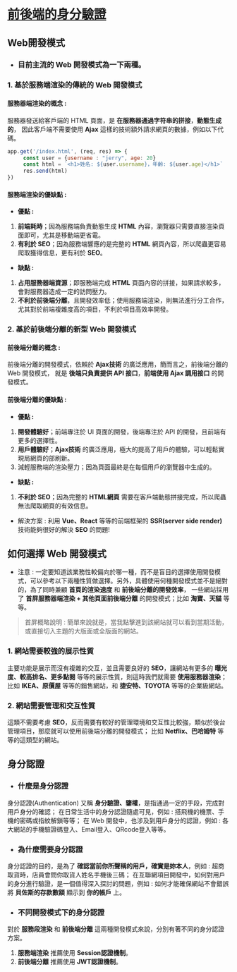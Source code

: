 # [前後端的身分驗證](./day6/README.md)

## Web開發模式
* ### 目前主流的 Web 開發模式為一下兩種。
### 1. 基於服務端渲染的傳統的 Web 開發模式
#### 服務器端渲染的概念 :

服務器發送給客戶端的 HTML 頁面，是 **在服務器通過字符串的拼接**，**動態生成的**，
因此客戶端不需要使用 **Ajax** 這樣的技術額外請求網頁的數據，例如以下代碼。

```js
app.get('/index.html', (req, res) => {
     const user = {username : "jerry", age: 20}
     const html = `<h1>姓名: ${user.username}，年齡: ${user.age}</h1>`
     res.send(html)
})
```
#### 服務端渲染的優缺點 :
* **優點 :**
1. **前端耗時**；因為服務端負責動態生成 **HTML** 內容，瀏覽器只需要直接渲染頁面即可，尤其是移動端更省電。
2. **有利於 SEO**；因為服務端響應的是完整的 **HTML** 網頁內容，所以爬蟲更容易爬取獲得信息，更有利於 **SEO**。
* **缺點 :**
1. **占用服務器端資源**；即服務端完成 **HTML** 頁面內容的拼接，如果請求較多，會對服務器造成一定的訪問壓力。
2. **不利於前後端分離**，且開發效率低；使用服務端渲染，則無法進行分工合作，尤其對於前端複雜度高的項目，不利於項目高效率開發。

### 2. 基於前後端分離的新型 Web 開發模式
#### 前後端分離的概念 :

前後端分離的開發模式，依賴於 **Ajax技術** 的廣泛應用，簡而言之，前後端分離的 Web 開發模式，
就是 **後端只負責提供 API 接口**，**前端使用 Ajax 調用接口** 的開發模式。

#### 前後端分離的優缺點 :
* **優點 :**
1. **開發體驗好**；前端專注於 UI 頁面的開發，後端專注於 API 的開發，且前端有更多的選擇性。
2. **用戶體驗好**；**Ajax技術** 的廣泛應用，極大的提高了用戶的體驗，可以輕鬆實現局網頁的部刷新。
3. 減輕服務端的渲染壓力；因為頁面最終是在每個用戶的瀏覽器中生成的。

* **缺點 :**
1. **不利於 SEO**；因為完整的 **HTML網頁** 需要在客戶端動態拼接完成，所以爬蟲無法爬取網頁的有效信息。
* 解決方案 :  利用 **Vue、React** 等等的前端框架的 **SSR(server side render)** 技術能夠很好的解決 **SEO** 的問題! 

## 如何選擇 Web 開發模式
* 注意 : 一定要知道該業務性較偏向於哪一種，而不是盲目的選擇使用開發模式，可以參考以下兩種性質做選擇。另外，具體使用何種開發模式並不是絕對的，為了同時兼顧 **首頁的渲染速度** 和 **前後端分離的開發效率**，
一些網站採用了 **首屏服務器端渲染 + 其他頁面前後端分離** 的開發模式；比如 **淘寶、天貓** 等等。
> 首屏概略說明 : 簡單來說就是，當我點擊進到該網站就可以看到當期活動，或直接切入主題的大版面或全版面的網站。

### 1. 網站需要較強的展示性質
主要功能是展示而沒有複雜的交互，並且需要良好的 **SEO**，讓網站有更多的 **曝光度、較高排名、更多點閱** 等等的展示性質，則這時我們就需要 **使用服務器渲染**；
比如 **IKEA、原價屋** 等等的銷售網站，和 **捷安特、TOYOTA** 等等的企業級網站。

### 2. 網站需要管理和交互性質
這類不需要考慮 **SEO**，反而需要有較好的管理環境和交互性比較強，類似於後台管理項目，那麼就可以使用前後端分離的開發模式；
比如 **Netflix、巴哈姆特** 等等的這類型的網站。

## 身分認證
* ### 什麼是身分認證
身分認證(Authentication) 又稱 **身分驗證、鑒權**，是指通過一定的手段，完成對用戶身分的確認；
在日常生活中的身分認證隨處可見，例如 : 搭飛機的機票、手機的密碼或指紋解鎖等等；
在 Web 開發中，也涉及到用戶身分的認證，例如 : 各大網站的手機驗證碼登入、Email登入、QRcode登入等等。
* ### 為什麼需要身分認證
身分認證的目的，是為了 **確認當前你所聲稱的用戶，確實是妳本人**，例如 : 超商取貨時，店員會問你取貨人姓名手機後三碼；
在互聯網項目開發中，如何對用戶的身分進行驗證，是一個值得深入探討的問題，例如 : 如何才能確保網站不會錯誤將 **貝佐斯的存款數額** 顯示到 **你的帳戶** 上。
* ### 不同開發模式下的身分認證
對於 **服務段渲染** 和 **前後端分離** 這兩種開發模式來說，分別有著不同的身分認證方案。
1. **服務端渲染** 推薦使用 **Session認證機制**。
2. **前後端分離** 推薦使用 **JWT認證機制**。